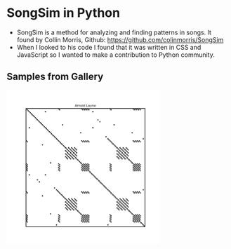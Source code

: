 # SongSim in Python

* SongSim is a method for analyzing and finding patterns in songs. It found by Collin Morris, Github: https://github.com/colinmorris/SongSim
* When I looked to his code I found that it was written in CSS and JavaScript so I wanted to make a contribution to Python community.

## Samples from Gallery

<img src = "https://github.com/bayhippo/SongSim-in-Python/blob/main/SongSim_gallery/arnold_layne_songsim.png?raw=true" width = "350" height = "350" />
